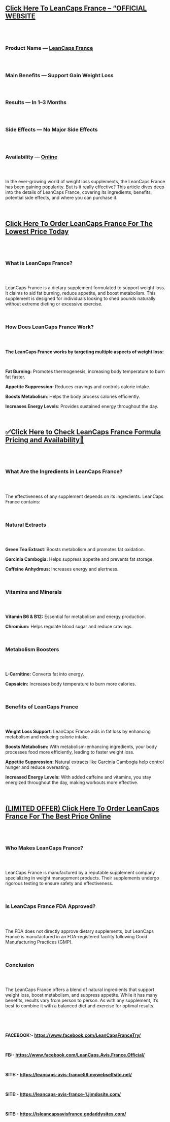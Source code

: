<h2><strong><a href="https://taptonow.com/leancaps-france-buy/">Click Here To LeanCaps France &ndash; &ldquo;OFFICIAL WEBSITE</a></strong></h2>
<h2>&nbsp;</h2>
<h3>Product Name &mdash; <a href="https://taptonow.com/leancaps-france-buy/"><strong>LeanCaps France</strong></a></h3>
<h3>&nbsp;</h3>
<h3>Main Benefits &mdash; Support Gain Weight Loss</h3>
<h3>&nbsp;</h3>
<h3>Results &mdash; In 1&ndash;3 Months</h3>
<h3>&nbsp;</h3>
<h3>Side Effects &mdash; No Major Side Effects</h3>
<h3>&nbsp;</h3>
<h3>Availability &mdash; <a href="https://taptonow.com/leancaps-france-buy/"><strong>Online</strong></a></h3>
<h3>&nbsp;</h3>
<p>In the ever-growing world of weight loss supplements, the LeanCaps France has been gaining popularity. But is it really effective? This article dives deep into the details of LeanCaps France, covering its ingredients, benefits, potential side effects, and where you can purchase it.</p>
<p>&nbsp;</p>
<h2><strong><a href="https://taptonow.com/leancaps-france-buy/">Click Here To Order LeanCaps France For The Lowest Price Today</a></strong></h2>
<h2>&nbsp;</h2>
<h3><strong>What is LeanCaps France?</strong></h3>
<h3>&nbsp;</h3>
<p>LeanCaps France is a dietary supplement formulated to support weight loss. It claims to aid fat burning, reduce appetite, and boost metabolism. This supplement is designed for individuals looking to shed pounds naturally without extreme dieting or excessive exercise.</p>
<p>&nbsp;</p>
<h3><strong>How Does LeanCaps France Work?</strong></h3>
<h3>&nbsp;</h3>
<p><strong>The LeanCaps France works by targeting multiple aspects of weight loss:</strong></p>
<p>&nbsp;</p>
<p><strong>Fat Burning:</strong> Promotes thermogenesis, increasing body temperature to burn fat faster.</p>
<p><strong>Appetite Suppression:</strong> Reduces cravings and controls calorie intake.</p>
<p><strong>Boosts Metabolism</strong>: Helps the body process calories efficiently.</p>
<p><strong>Increases Energy Levels</strong>: Provides sustained energy throughout the day.</p>
<p>&nbsp;</p>
<h2><a href="https://taptonow.com/leancaps-france-buy/">✅<strong>Click Here to Check LeanCaps France Formula Pricing and Availability🛒</strong></a></h2>
<h2>&nbsp;</h2>
<h3><strong>What Are the Ingredients in LeanCaps France?</strong></h3>
<h3>&nbsp;</h3>
<p>The effectiveness of any supplement depends on its ingredients. LeanCaps France contains:</p>
<p>&nbsp;</p>
<h3><strong>Natural Extracts</strong></h3>
<h3>&nbsp;</h3>
<p><strong>Green Tea Extract</strong>: Boosts metabolism and promotes fat oxidation.</p>
<p><strong>Garcinia Cambogia:</strong> Helps suppress appetite and prevents fat storage.</p>
<p><strong>Caffeine Anhydrous:</strong> Increases energy and alertness.</p>
<p>&nbsp;</p>
<h3><strong>Vitamins and Minerals</strong></h3>
<h3>&nbsp;</h3>
<p><strong>Vitamin B6 &amp; B12:</strong> Essential for metabolism and energy production.</p>
<p><strong>Chromium:</strong> Helps regulate blood sugar and reduce cravings.</p>
<p>&nbsp;</p>
<h3><strong>Metabolism Boosters</strong></h3>
<h3>&nbsp;</h3>
<p><strong>L-Carnitine:</strong> Converts fat into energy.</p>
<p><strong>Capsaicin:</strong> Increases body temperature to burn more calories.</p>
<p>&nbsp;</p>
<h3><strong>Benefits of LeanCaps France</strong></h3>
<h3>&nbsp;</h3>
<p><strong>Weight Loss Support</strong>: LeanCaps France aids in fat loss by enhancing metabolism and reducing calorie intake.</p>
<p><strong>Boosts Metabolism:</strong> With metabolism-enhancing ingredients, your body processes food more efficiently, leading to faster weight loss.</p>
<p><strong>Appetite Suppression:</strong> Natural extracts like Garcinia Cambogia help control hunger and reduce overeating.</p>
<p><strong>Increased Energy Levels:</strong> With added caffeine and vitamins, you stay energized throughout the day, making workouts more effective.</p>
<p>&nbsp;</p>
<h2><strong><a href="https://taptonow.com/leancaps-france-buy/">(LIMITED OFFER) Click Here To Order LeanCaps France For The Best Price Online</a></strong></h2>
<h2>&nbsp;</h2>
<h3><strong>Who Makes LeanCaps France?</strong></h3>
<h3>&nbsp;</h3>
<p>LeanCaps France is manufactured by a reputable supplement company specializing in weight management products. Their supplements undergo rigorous testing to ensure safety and effectiveness.</p>
<p>&nbsp;</p>
<h3><strong>Is LeanCaps France FDA Approved?</strong></h3>
<h3>&nbsp;</h3>
<p>The FDA does not directly approve dietary supplements, but LeanCaps France is manufactured in an FDA-registered facility following Good Manufacturing Practices (GMP).</p>
<p>&nbsp;</p>
<h3><strong>Conclusion</strong></h3>
<h3>&nbsp;</h3>
<p>The LeanCaps France offers a blend of natural ingredients that support weight loss, boost metabolism, and suppress appetite. While it has many benefits, results vary from person to person. As with any supplement, it&rsquo;s best to combine it with a balanced diet and exercise for optimal results.</p>
<p>&nbsp;</p>
<p>&nbsp;</p>
<p><strong>FACEBOOK:- <a href="https://www.facebook.com/LeanCapsFranceTry/">https://www.facebook.com/LeanCapsFranceTry/</a></strong></p>
<p>&nbsp;</p>
<p><strong>FB:- <a href="https://www.facebook.com/LeanCaps.Avis.France.Official/">https://www.facebook.com/LeanCaps.Avis.France.Official/</a></strong></p>
<p>&nbsp;</p>
<p><strong>SITE:- <a href="https://leancaps-avis-france59.mywebselfsite.net/">https://leancaps-avis-france59.mywebselfsite.net/</a></strong></p>
<p>&nbsp;</p>
<p><strong>SITE:- <a href="https://leancaps-avis-france-1.jimdosite.com/">https://leancaps-avis-france-1.jimdosite.com/</a></strong></p>
<p>&nbsp;</p>
<p><strong>SITE:- <a href="https://isleancapsavisfrance.godaddysites.com/">https://isleancapsavisfrance.godaddysites.com/</a></strong></p>
<p>&nbsp;</p>
<p>&nbsp;</p>

